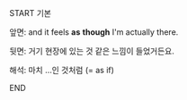 START
기본

앞면:
and it feels **as** **though** I'm actually there.


뒷면:
거기 현장에 있는 것 같은 느낌이 들었거든요.


해석:
마치 …인 것처럼 (= as if)

<!--ID: 1738662778859-->
END